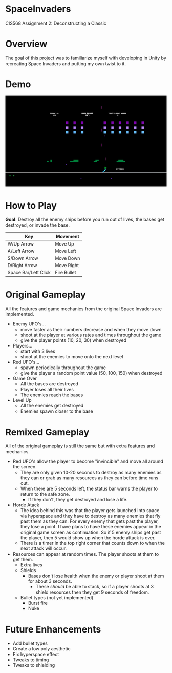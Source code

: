 # SpaceInvaders
CIS568 Assignment 2: Deconstructing a Classic

# Overview

The goal of this project was to familiarize myself with developing in Unity by recreating Space Invaders and putting my own twist to it.

# Demo

 [![Space Invaders Demo](demo/demo_screenshot.png)](https://vimeo.com/236786590)

# How to Play

**Goal**: Destroy all the enemy ships before you run out of lives, the bases get destroyed, or invade the base. 

| Key                   | Movement      |
| -------------         |-------------  | 
| W/Up Arrow            | Move Up       | 
| A/Left Arrow          | Move Left     | 
| S/Down Arrow          | Move Down     | 
| D/Right Arrow         | Move Right    | 
| Space Bar/Left Click  | Fire Bullet   | 

# Original Gameplay
All the features and game mechanics from the original Space Invaders are implemented. 
- Enemy UFO's...
    - move faster as their numbers decrease and when they move down
    - shoot at the player at various rates and times throughout the game
    - give the player points (10, 20, 30) when destroyed
- Players...
    - start with 3 lives
    - shoot at the enemies to move onto the next level
- Red UFO's...
    - spawn periodically throughout the game
    - give the player a random point value (50, 100, 150) when destroyed
- Game Over
    - All the bases are destroyed
    - Player loses all their lives
    - The enemies reach the bases
- Level Up
    - All the enemies get destroyed
    - Enemies spawn closer to the base

# Remixed Gameplay
All of the original gameplay is still the same but with extra features and mechanics. 

- Red UFO's allow the player to become "invincible" and move all around the screen.
    - They are only given 10-20 seconds to destroy as many enemies as they can or grab as many resources as they can before time runs out.
    - When there are 5 seconds left, the status bar warns the player to return to the safe zone.
        - If they don't, they get destroyed and lose a life.
- Horde Atack
    - The idea behind this was that the player gets launched into space via hyperspace and they have to destroy as many enemies that fly past them as they can. For every enemy that gets past the player, they lose a point. I have plans to have these enemies appear in the original game screen as continuation. So if 5 enemy ships get past the player, then 5 would show up when the horde attack is over. 
    - There is a timer in the top right corner that counts down to when the next attack will occur. 
- Resources can appear at random times. The player shoots at them to get them. 
    - Extra lives
    - Shields
        - Bases don't lose health when the enemy or player shoot at them for about 3 seconds.
            - These *should* be able to stack, so if a player shoots at 3 shield resources then they get 9 seconds of freedom.
    - Bullet types (not yet implemented)
        - Burst fire
        - Nuke

# Future Enhancements
- Add bullet types
- Create a low poly aesthetic 
- Fix hyperspace effect
- Tweaks to timing 
- Tweaks to shielding 